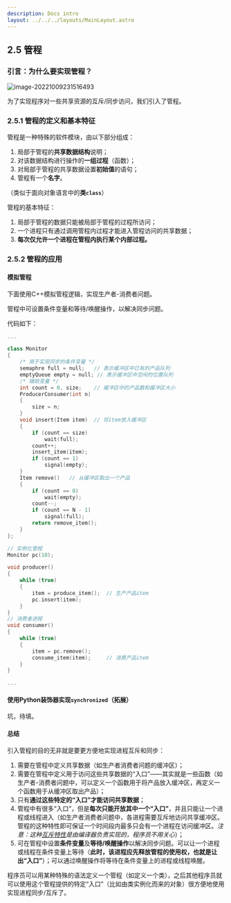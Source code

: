 ```yaml
---
description: Docs intro
layout: ../../../layouts/MainLayout.astro
---
```


## 2.5 管程

### 引言：为什么要实现管程？

![image-20221009231516493](https://images.drshw.tech/images/notes/image-20221009231516493.png)

为了实现程序对一些共享资源的互斥/同步访问，我们引入了管程。

### 2.5.1 管程的定义和基本特征

管程是一种特殊的软件模块，由以下部分组成：

1. 局部于管程的**共享数据结构**说明；
2. 对该数据结构进行操作的**一组过程**（函数）；
3. 对局部于管程的共享数据设置**初始值**的语句；
4. 管程有一个**名字**。

（类似于面向对象语言中的**类`class`**）

管程的基本特征：

1. 局部于管程的数据只能被局部于管程的过程所访问；
2. 一个进程只有通过调用管程内过程才能进入管程访问的共享数据；
3. **每次仅允许一个进程在管程内执行某个内部过程。**

### 2.5.2 管程的应用

#### 模拟管程

下面使用C++模拟管程逻辑，实现生产者-消费者问题。

管程中可设置条件变量和等待/唤醒操作，以解决同步问题。

代码如下：

```cpp
...

class Monitor
{
    /* 用于实现同步的条件变量 */
    semaphre full = null;	// 表示缓冲区中已有的产品队列
    emptyQueue empty = null; // 表示缓冲区中空闲的位置队列
    /* 辅助变量 */
    int count = 0, size;    // 缓冲区中的产品数和缓冲区大小
    ProducerConsumer(int n)
    {
        size = n;
    }
    void insert(Item item) 	// 将item放入缓冲区
    {
        if (count == size)
            wait(full);
        count++;
        insert_item(item);
        if (count == 1)
            signal(empty);
    }
    Item remove() 	// 从缓冲区取出一个产品
    {
        if (count == 0)
            wait(empty);
        count--;
        if (count == N - 1)
            signal(full);
        return remove_item();
    }
};

// 实例化管程
Monitor pc(10);

void producer()
{
    while (true)
    {
    	item = produce_item();	// 生产产品item
    	pc.insert(item);
    }
}
// 消费者进程
void consumer()
{
    while (true)
    {
    	item = pc.remove();
    	consume_item(item); 	// 消费产品item
    }
}

...
```

#### 使用Python装饰器实现`synchronized`（拓展）

坑，待填。

#### 总结

引入管程的目的无非就是要更方便地实现进程互斥和同步：

1. 需要在管程中定义共享数据（如生产者消费者问题的缓冲区）；
2. 需要在管程中定义用于访问这些共享数据的“入口”——其实就是一些函数（如生产者-消费者问题中，可以定义一个函数用于将产品放入缓冲区，再定义一个函数用于从缓冲区取出产品）；
3. 只有**通过这些特定的“入口”才能访问共享数据**；
4. 管程中有很多“入口”，但是**每次只能开放其中一个“入口”**，并且只能让一个进程或线程进入（如生产者消费者问题中，各进程需要互斥地访问共享缓冲区。管程的这种特性即可保证一个时间段内最多只会有一个进程在访问缓冲区。**注意：这种*<u>互斥特性</u>*是由编译器负责实现的，程序员不用关心**）；
5. 可在管程中设置**条件变量**及**等待/唤醒操作**以解决同步问题。可以让一个进程或线程在条件变量上等待（**此时，该进程应先释放管程的使用权，也就是让出“入口”**）；可以通过唤醒操作将等待在条件变量上的进程或线程唤醒。

程序员可以用某种特殊的语法定义一个管程（如定义一个类），之后其他程序员就可以使用这个管程提供的特定“入口”（比如由类实例化而来的对象）很方便地使用实现进程同步/互斥了。
